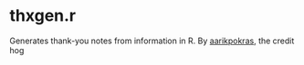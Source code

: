 # thxgen.r
Generates thank-you notes from information in R.
By [aarikpokras](https://github.com/aarikpokras), the credit hog
